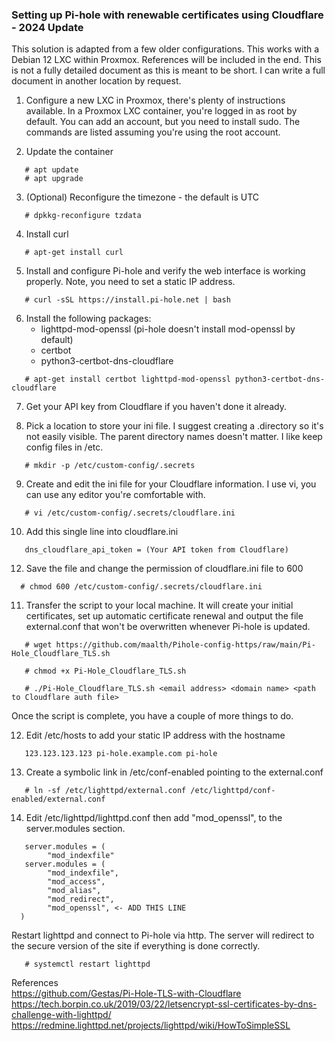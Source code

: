 ### Setting up Pi-hole with renewable certificates using Cloudflare - 2024 Update

This solution is adapted from a few older configurations. This works with a Debian 12 LXC within Proxmox. References will be included in the end.
This is not a fully detailed document as this is meant to be short. I can write a full document in another location by request.

1. Configure a new LXC in Proxmox, there's plenty of instructions available. In a Proxmox LXC container, you're logged in as root by default.
You can add an account, but you need to install sudo. The commands are listed assuming you're using the root account.

2. Update the container

```
   # apt update
   # apt upgrade
```

3. (Optional) Reconfigure the timezone - the default is UTC

```
   # dpkkg-reconfigure tzdata
```

4. Install curl

```
   # apt-get install curl
```

5. Install and configure Pi-hole and verify the web interface is working properly. Note, you need to set a static IP address.  

```
   # curl -sSL https://install.pi-hole.net | bash
```

6. Install the following packages:
   - lighttpd-mod-openssl (pi-hole doesn't install mod-openssl by default)
   - certbot
   - python3-certbot-dns-cloudflare

```
   # apt-get install certbot lighttpd-mod-openssl python3-certbot-dns-cloudflare
```

7. Get your API key from Cloudflare if you haven't done it already.

8. Pick a location to store your ini file. I suggest creating a .directory so it's not easily visible. The parent directory names doesn't matter. I like keep config files in /etc.

```
   # mkdir -p /etc/custom-config/.secrets
```

9. Create and edit the ini file for your Cloudflare information. I use vi, you can use any editor you're comfortable with.

```
   # vi /etc/custom-config/.secrets/cloudflare.ini 
```

10. Add this single line into cloudflare.ini

```
   dns_cloudflare_api_token = (Your API token from Cloudflare)
```

12. Save the file and change the permission of cloudflare.ini file to 600

```
  # chmod 600 /etc/custom-config/.secrets/cloudflare.ini
```

11. Transfer the script to your local machine. It will create your initial certificates, set up automatic certificate renewal and output the file external.conf that won't be overwritten whenever Pi-hole is updated.

```
   # wget https://github.com/maalth/Pihole-config-https/raw/main/Pi-Hole_Cloudflare_TLS.sh

   # chmod +x Pi-Hole_Cloudflare_TLS.sh

   # ./Pi-Hole_Cloudflare_TLS.sh <email address> <domain name> <path to Cloudflare auth file>
```

Once the script is complete, you have a couple of more things to do.

12. Edit /etc/hosts to add your static IP address with the hostname

``` 
   123.123.123.123 pi-hole.example.com pi-hole
```

13. Create a symbolic link in /etc/conf-enabled pointing to the external.conf  

```
   # ln -sf /etc/lighttpd/external.conf /etc/lighttpd/conf-enabled/external.conf
```

14. Edit /etc/lighttpd/lighttpd.conf then add "mod_openssl", to the server.modules section.

```
   server.modules = (
        "mod_indexfile"
   server.modules = (
        "mod_indexfile",
        "mod_access",
        "mod_alias",
        "mod_redirect",
        "mod_openssl", <- ADD THIS LINE
  )
```      

Restart lighttpd and connect to Pi-hole via http. The server will redirect to the secure version of the site if everything is done correctly.

```
   # systemctl restart lighttpd
```


References  
https://github.com/Gestas/Pi-Hole-TLS-with-Cloudflare   
https://tech.borpin.co.uk/2019/03/22/letsencrypt-ssl-certificates-by-dns-challenge-with-lighttpd/  
https://redmine.lighttpd.net/projects/lighttpd/wiki/HowToSimpleSSL
